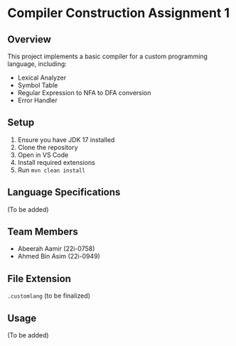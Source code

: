 # Compiler Construction Assignment 1

## Overview
This project implements a basic compiler for a custom programming language, including:
- Lexical Analyzer
- Symbol Table
- Regular Expression to NFA to DFA conversion
- Error Handler

## Setup
1. Ensure you have JDK 17 installed
2. Clone the repository
3. Open in VS Code
4. Install required extensions
5. Run `mvn clean install`

## Language Specifications
(To be added)

## Team Members
- Abeerah Aamir (22i-0758)
- Ahmed Bin Asim (22i-0949)

## File Extension
`.customlang` (to be finalized)

## Usage
(To be added)